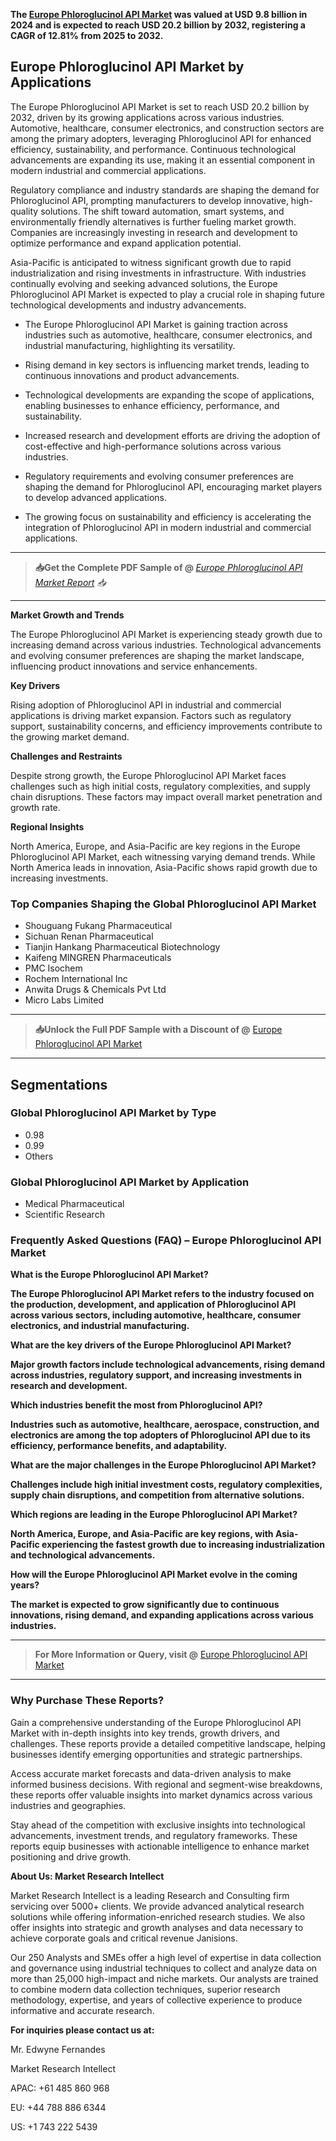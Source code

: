 <p><strong>The <a href="https://www.marketresearchintellect.com/download-sample/?rid=938229&amp;utm_source=Pulse-April-Europe&amp;utm_medium=852">Europe Phloroglucinol API Market</a> was valued at USD 9.8 billion in 2024 and is expected to reach USD 20.2 billion by 2032, registering a CAGR of 12.81% from 2025 to 2032.</strong></p><h2>Europe Phloroglucinol API Market by Applications&nbsp;</h2><p><p>The Europe Phloroglucinol API Market is set to reach USD 20.2 billion by 2032, driven by its growing applications across various industries. Automotive, healthcare, consumer electronics, and construction sectors are among the primary adopters, leveraging Phloroglucinol API for enhanced efficiency, sustainability, and performance. Continuous technological advancements are expanding its use, making it an essential component in modern industrial and commercial applications.</p><p>Regulatory compliance and industry standards are shaping the demand for Phloroglucinol API, prompting manufacturers to develop innovative, high-quality solutions. The shift toward automation, smart systems, and environmentally friendly alternatives is further fueling market growth. Companies are increasingly investing in research and development to optimize performance and expand application potential.</p><p>Asia-Pacific is anticipated to witness significant growth due to rapid industrialization and rising investments in infrastructure. With industries continually evolving and seeking advanced solutions, the Europe Phloroglucinol API Market is expected to play a crucial role in shaping future technological developments and industry advancements.</p></p><ul><li><p>The Europe Phloroglucinol API Market is gaining traction across industries such as automotive, healthcare, consumer electronics, and industrial manufacturing, highlighting its versatility.</p></li><li><p>Rising demand in key sectors is influencing market trends, leading to continuous innovations and product advancements.</p></li><li><p>Technological developments are expanding the scope of applications, enabling businesses to enhance efficiency, performance, and sustainability.</p></li><li><p>Increased research and development efforts are driving the adoption of cost-effective and high-performance solutions across various industries.</p></li><li><p>Regulatory requirements and evolving consumer preferences are shaping the demand for Phloroglucinol API, encouraging market players to develop advanced applications.</p></li><li><p>The growing focus on sustainability and efficiency is accelerating the integration of Phloroglucinol API in modern industrial and commercial applications.</p></li></ul><hr /><blockquote><p><strong><span class="font-[700]">📥Get the Complete PDF Sample of @ </span></strong><em><span class="font-[700]"><a href="https://www.marketresearchintellect.com/download-sample/?rid=938229&amp;utm_source=Pulse-April-Europe&amp;utm_medium=852" target="_blank" data-tracking-control-name="article-ssr-frontend-pulse_little-text-block" data-tracking-will-navigate="" data-test-link="">Europe Phloroglucinol API Market Report</a>&nbsp;📥</span></em></p></blockquote><hr /><p class="" data-start="77" data-end="360"><strong data-start="77" data-end="105">Market Growth and Trends</strong></p><p class="" data-start="77" data-end="360">The Europe Phloroglucinol API Market is experiencing steady growth due to increasing demand across various industries. Technological advancements and evolving consumer preferences are shaping the market landscape, influencing product innovations and service enhancements.</p><p class="" data-start="362" data-end="606"><strong data-start="362" data-end="377">Key Drivers</strong></p><p class="" data-start="362" data-end="606">Rising adoption of Phloroglucinol API in industrial and commercial applications is driving market expansion. Factors such as regulatory support, sustainability concerns, and efficiency improvements contribute to the growing market demand.</p><p class="" data-start="608" data-end="849"><strong data-start="608" data-end="637">Challenges and Restraints</strong></p><p class="" data-start="608" data-end="849">Despite strong growth, the Europe Phloroglucinol API Market faces challenges such as high initial costs, regulatory complexities, and supply chain disruptions. These factors may impact overall market penetration and growth rate.</p><p class="" data-start="851" data-end="1095"><strong data-start="851" data-end="872">Regional Insights</strong></p><p class="" data-start="851" data-end="1095">North America, Europe, and Asia-Pacific are key regions in the Europe Phloroglucinol API Market, each witnessing varying demand trends. While North America leads in innovation, Asia-Pacific shows rapid growth due to increasing investments.</p><p><h3>Top Companies Shaping the Global Phloroglucinol API Market </h3><ul><li>Shouguang Fukang Pharmaceutical</li><li>Sichuan Renan Pharmaceutical</li><li>Tianjin Hankang Pharmaceutical Biotechnology</li><li>Kaifeng MINGREN Pharmaceuticals</li><li>PMC Isochem</li><li>Rochem International Inc</li><li>Anwita Drugs & Chemicals Pvt Ltd</li><li>Micro Labs Limited</li></ul></p><hr /><blockquote><p><strong>📥Unlock the Full PDF Sample with a Discount of @</strong> <a href="https://www.marketresearchintellect.com/ask-for-discount/?rid=938229&amp;utm_source=Pulse-April-Europe&amp;utm_medium=852">Europe Phloroglucinol API Market</a></p></blockquote><hr /><p><h2>Segmentations</h2><h3>Global Phloroglucinol API Market by Type</h3><ul><li>0.98</li><li>0.99</li><li>Others</li></ul><h3>Global Phloroglucinol API Market by Application</h3><ul><li>Medical Pharmaceutical</li><li>Scientific Research</li></ul></p><h3><strong>Frequently Asked Questions (FAQ) &ndash; Europe Phloroglucinol API Market</strong></h3><p><strong>What is the Europe Phloroglucinol API Market?</strong></p><p><strong>The Europe Phloroglucinol API Market refers to the industry focused on the production, development, and application of Phloroglucinol API across various sectors, including automotive, healthcare, consumer electronics, and industrial manufacturing.</strong></p><p><strong>What are the key drivers of the Europe Phloroglucinol API Market?</strong></p><p><strong>Major growth factors include technological advancements, rising demand across industries, regulatory support, and increasing investments in research and development.</strong></p><p><strong>Which industries benefit the most from Phloroglucinol API?</strong></p><p><strong>Industries such as automotive, healthcare, aerospace, construction, and electronics are among the top adopters of Phloroglucinol API due to its efficiency, performance benefits, and adaptability.</strong></p><p><strong>What are the major challenges in the Europe Phloroglucinol API Market?</strong></p><p><strong>Challenges include high initial investment costs, regulatory complexities, supply chain disruptions, and competition from alternative solutions.</strong></p><p><strong>Which regions are leading in the Europe Phloroglucinol API Market?</strong></p><p><strong>North America, Europe, and Asia-Pacific are key regions, with Asia-Pacific experiencing the fastest growth due to increasing industrialization and technological advancements.</strong></p><p><strong>How will the Europe Phloroglucinol API Market evolve in the coming years?</strong></p><p><strong>The market is expected to grow significantly due to continuous innovations, rising demand, and expanding applications across various industries.</strong></p><hr /><blockquote><p><span class="font-[700]"><strong>For More Information or Query, visit&nbsp;@</strong>&nbsp;</span><span class="font-[700]"><a href="https://www.marketresearchintellect.com/product/global-phloroglucinol-api-market/?utm_source=Linkedin&utm_medium=852" target="_blank" data-tracking-control-name="article-ssr-frontend-pulse_little-text-block" data-tracking-will-navigate="" data-test-link="">Europe Phloroglucinol API Market</a></span></p></blockquote><hr /><h3><strong data-start="0" data-end="31">Why Purchase These Reports?</strong></h3><p class="" data-start="35" data-end="297">Gain a comprehensive understanding of the Europe Phloroglucinol API Market with in-depth insights into key trends, growth drivers, and challenges. These reports provide a detailed competitive landscape, helping businesses identify emerging opportunities and strategic partnerships.</p><p class="" data-start="299" data-end="540">Access accurate market forecasts and data-driven analysis to make informed business decisions. With regional and segment-wise breakdowns, these reports offer valuable insights into market dynamics across various industries and geographies.</p><p class="" data-start="542" data-end="784">Stay ahead of the competition with exclusive insights into technological advancements, investment trends, and regulatory frameworks. These reports equip businesses with actionable intelligence to enhance market positioning and drive growth.</p><p><strong><span class="font-[700]">About Us: Market Research Intellect</span></strong></p><p><span class="">Market Research Intellect is a leading Research and Consulting firm servicing over 5000+ clients. We provide advanced analytical research solutions while offering information-enriched research studies.&nbsp;</span>We also offer insights into strategic and growth analyses and data necessary to achieve corporate goals and critical revenue Janisions.</p><p><span class="">Our 250 Analysts and SMEs offer a high level of expertise in data collection and governance using industrial techniques to collect and analyze data on more than 25,000 high-impact and niche markets. Our analysts are trained to combine modern data collection techniques, superior research methodology, expertise, and years of collective experience to produce informative and accurate research.</span></p><p><strong>For inquiries please contact us at:</strong></p><p>Mr. Edwyne Fernandes</p><p>Market Research Intellect</p><p>APAC: +61 485 860 968</p><p>EU: +44 788 886 6344</p><p>US: +1 743 222 5439</p>